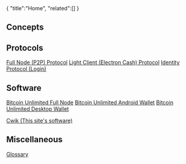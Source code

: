 <div class="cwikmeta">
{
"title":"Home",
"related":[]
}</div>

## Concepts
## Protocols
[Full Node (P2P) Protocol](protocol)
[Light Client (Electron Cash) Protocol](electrs__protocol)
[Identity Protocol (Login)](identity__protocol)
## Software
[Bitcoin Unlimited Full Node](bu_bitcoind)
[Bitcoin Unlimited Android Wallet](bu_android)
[Bitcoin Unlimited Desktop Wallet](bu_desktop)

[Cwik (This site's software)](cwik) 
## Miscellaneous
[Glossary](glossary)